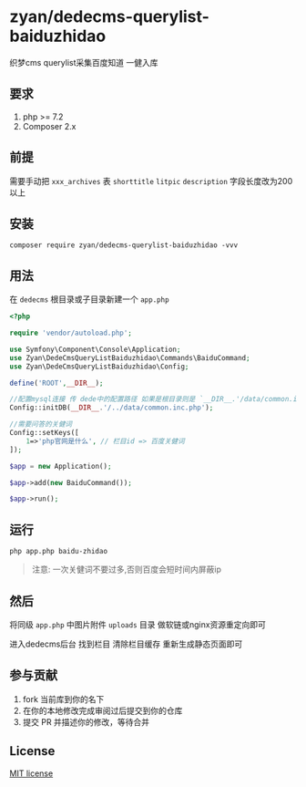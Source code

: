 

# zyan/dedecms-querylist-baiduzhidao

织梦cms querylist采集百度知道 一健入库

## 要求

1. php >= 7.2
2. Composer 2.x

## 前提

需要手动把 `xxx_archives` 表 `shorttitle` `litpic` `description` 字段长度改为200以上

## 安装

```shell
composer require zyan/dedecms-querylist-baiduzhidao -vvv
```
## 用法

在 `dedecms` 根目录或子目录新建一个 `app.php`

```php
<?php

require 'vendor/autoload.php';

use Symfony\Component\Console\Application;
use Zyan\DedeCmsQueryListBaiduzhidao\Commands\BaiduCommand;
use Zyan\DedeCmsQueryListBaiduzhidao\Config;

define('ROOT',__DIR__);

//配置mysql连接 传 dede中的配置路径 如果是根目录则是 `__DIR__.'/data/common.inc.php`
Config::initDB(__DIR__.'/../data/common.inc.php');

//需要问答的关健词
Config::setKeys([
    1=>'php官网是什么', // 栏目id => 百度关健词
]);

$app = new Application();

$app->add(new BaiduCommand());

$app->run();
```

## 运行

```shell
php app.php baidu-zhidao
```

> 注意: 一次关健词不要过多,否则百度会短时间内屏蔽ip

## 然后

将同级 `app.php` 中图片附件 `uploads` 目录 做软链或nginx资源重定向即可

进入dedecms后台 找到栏目  清除栏目缓存 重新生成静态页面即可




## 参与贡献

1. fork 当前库到你的名下
3. 在你的本地修改完成审阅过后提交到你的仓库
4. 提交 PR 并描述你的修改，等待合并

## License

[MIT license](https://opensource.org/licenses/MIT)
